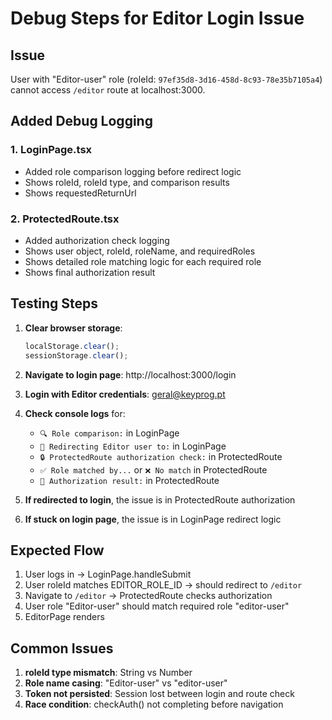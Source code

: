# Debug Steps for Editor Login Issue

## Issue
User with "Editor-user" role (roleId: `97ef35d8-3d16-458d-8c93-78e35b7105a4`) cannot access `/editor` route at localhost:3000.

## Added Debug Logging

### 1. LoginPage.tsx
- Added role comparison logging before redirect logic
- Shows roleId, roleId type, and comparison results
- Shows requestedReturnUrl

### 2. ProtectedRoute.tsx
- Added authorization check logging
- Shows user object, roleId, roleName, and requiredRoles
- Shows detailed role matching logic for each required role
- Shows final authorization result

## Testing Steps

1. **Clear browser storage**:
   ```javascript
   localStorage.clear();
   sessionStorage.clear();
   ```

2. **Navigate to login page**: http://localhost:3000/login

3. **Login with Editor credentials**: geral@keyprog.pt

4. **Check console logs** for:
   - `🔍 Role comparison:` in LoginPage
   - `🎯 Redirecting Editor user to:` in LoginPage  
   - `🔒 ProtectedRoute authorization check:` in ProtectedRoute
   - `✅ Role matched by...` or `❌ No match` in ProtectedRoute
   - `🎯 Authorization result:` in ProtectedRoute

5. **If redirected to login**, the issue is in ProtectedRoute authorization
6. **If stuck on login page**, the issue is in LoginPage redirect logic

## Expected Flow

1. User logs in → LoginPage.handleSubmit
2. User roleId matches EDITOR_ROLE_ID → should redirect to `/editor`
3. Navigate to `/editor` → ProtectedRoute checks authorization
4. User role "Editor-user" should match required role "editor-user"
5. EditorPage renders

## Common Issues

1. **roleId type mismatch**: String vs Number
2. **Role name casing**: "Editor-user" vs "editor-user"  
3. **Token not persisted**: Session lost between login and route check
4. **Race condition**: checkAuth() not completing before navigation
